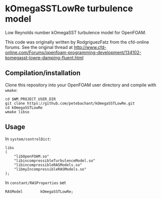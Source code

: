kOmegaSSTLowRe turbulence model
===============================

Low Reynolds number kOmegaSST turbulence model for OpenFOAM.

This code was originally written by RodgriguezFatz from the cfd-online forums. See the 
original thread at 
http://www.cfd-online.com/Forums/openfoam-programming-development/134102-komegasst-lowre-damping-fluent.html

Compilation/installation
------------------------

Clone this repository into your OpenFOAM user directory and compile with `wmake`:

    cd $WM_PROJECT_USER_DIR
    git clone https://github.com/petebachant/kOmegaSSTLowRe.git
    cd kOmegaSSTLowRe
    wmake libso

Usage
-----

In `system/controlDict`:

```
libs
(
    "libOpenFOAM.so"
    "libincompressibleTurbulenceModel.so"
    "libincompressibleRASModels.so"
    "libmyIncompressibleRASModels.so"
);
```

In `constant/RASProperties` set

    RASModel        kOmegaSSTLowRe;


